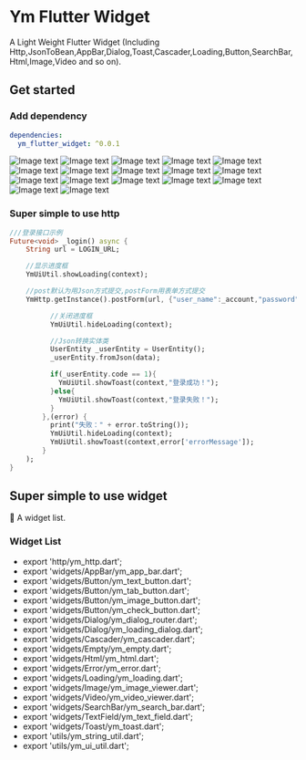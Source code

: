 # Ym Flutter Widget
A Light Weight Flutter Widget
(Including Http,JsonToBean,AppBar,Dialog,Toast,Cascader,Loading,Button,SearchBar,Html,Image,Video and so on).

## Get started

### Add dependency

```yaml
dependencies:
  ym_flutter_widget: ^0.0.1
```

![Image text](http://ymbok.com/upload/images/2021-05-27/20210527083503jtW9wW.png)
![Image text](http://ymbok.com/upload/images/2021-05-27/20210527085430Ohf943.png)
![Image text](http://ymbok.com/upload/images/2021-05-27/202105270854469z5l24.png)
![Image text](http://ymbok.com/upload/images/2021-05-27/20210527085457HP1QX6.png)
![Image text](http://ymbok.com/upload/images/2021-05-27/20210527085504qD2f7l.png)
![Image text](http://ymbok.com/upload/images/2021-05-27/20210527085533V6r0mY.png)
![Image text](http://ymbok.com/upload/images/2021-05-27/20210527085541m78o53.png)
![Image text](http://ymbok.com/upload/images/2021-05-27/20210527085550C1j31g.png)
![Image text](http://ymbok.com/upload/images/2021-05-27/20210527085559VHJo0f.png)
![Image text](http://ymbok.com/upload/images/2021-05-27/2021052708560853QsZ6.png)
![Image text](http://ymbok.com/upload/images/2021-05-27/20210527085615E267n0.png)
![Image text](http://ymbok.com/upload/images/2021-05-27/20210527085623z898SL.png)
![Image text](http://ymbok.com/upload/images/2021-05-27/20210527085630Zl2L33.png)
![Image text](http://ymbok.com/upload/images/2021-05-27/2021052708563749FGnl.png)
![Image text](http://ymbok.com/upload/images/2021-05-27/2021052708564436q3T0.png)
![Image text](http://ymbok.com/upload/images/2021-05-27/2021052708565570GqbT.png)
![Image text](http://ymbok.com/upload/images/2021-05-27/20210527085702GL95Jj.png)

### Super simple to use http

```dart
///登录接口示例
Future<void> _login() async {
    String url = LOGIN_URL;

    //显示进度框
    YmUiUtil.showLoading(context);

    //post默认为用Json方式提交,postForm用表单方式提交
    YmHttp.getInstance().postForm(url, {"user_name":_account,"password":_password},(data) {

          //关闭进度框
          YmUiUtil.hideLoading(context);

          //Json转换实体类
          UserEntity _userEntity = UserEntity();
          _userEntity.fromJson(data);

          if(_userEntity.code == 1){
            YmUiUtil.showToast(context,"登录成功！");
          }else{
            YmUiUtil.showToast(context,"登录失败！");
          }
        },(error) {
          print("失败：" + error.toString());
          YmUiUtil.hideLoading(context);
          YmUiUtil.showToast(context,error['errorMessage']);
        }
    );
}
```

## Super simple to use widget

🎉 A widget list.

### Widget List

- export 'http/ym_http.dart';
- export 'widgets/AppBar/ym_app_bar.dart';
- export 'widgets/Button/ym_text_button.dart';
- export 'widgets/Button/ym_tab_button.dart';
- export 'widgets/Button/ym_image_button.dart';
- export 'widgets/Button/ym_check_button.dart';
- export 'widgets/Dialog/ym_dialog_router.dart';
- export 'widgets/Dialog/ym_loading_dialog.dart';
- export 'widgets/Cascader/ym_cascader.dart';
- export 'widgets/Empty/ym_empty.dart';
- export 'widgets/Html/ym_html.dart';
- export 'widgets/Error/ym_error.dart';
- export 'widgets/Loading/ym_loading.dart';
- export 'widgets/Image/ym_image_viewer.dart';
- export 'widgets/Video/ym_video_viewer.dart';
- export 'widgets/SearchBar/ym_search_bar.dart';
- export 'widgets/TextField/ym_text_field.dart';
- export 'widgets/Toast/ym_toast.dart';
- export 'utils/ym_string_util.dart';
- export 'utils/ym_ui_util.dart';

